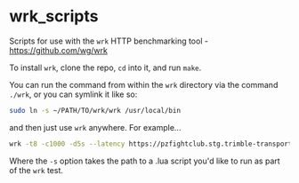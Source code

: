# wrk_scripts

Scripts for use with the `wrk` HTTP benchmarking tool - https://github.com/wg/wrk

To install `wrk`, clone the repo, `cd` into it, and run `make`.

You can run the command from within the `wrk` directory via the command `./wrk`, or you can symlink it like so:

```bash
sudo ln -s ~/PATH/TO/wrk/wrk /usr/local/bin
```

and then just use `wrk` anywhere. For example...

```bash
wrk -t8 -c1000 -d5s --latency https://pzfightclub.stg.trimble-transportation.com/graph -s ~/Documents/scripts/wrk_scripts/post.lua
```

Where the `-s` option takes the path to a .lua script you'd like to run as part of the `wrk` test.
